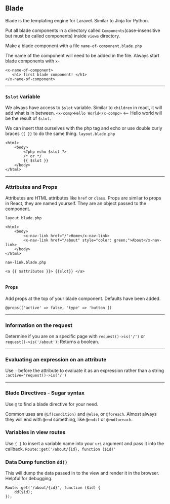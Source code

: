 ## Blade
Blade is the templating engine for Laravel. Similar to Jinja for Python.

Put all blade components in a directory called
`Components`(case-insensitive but must be called components) inside `views` directory.

Make a blade component with a file `name-of-component.blade.php`

The name of the component will need to be added in the file.
Always start blade components with `x-`

```injectablephp
<x-name-of-component>
   <h1> first blade component! </h1>
</x-name-of-component>
```

---
### `$slot` variable

We always have access to `$slot` variable. Similar to `children` in react,
it will add what is in between.
`<x-comp>Hello World</x-compo>` <-- Hello world will be the result of `$slot`.

We can insert that ourselves with the
php tag and echo or use double curly braces `{{ }}` to do the same thing.
`layout.blade.php`
```injectablephp
<html>
    <body> 
        <?php echo $slot ?>
        /* or */
        {{ $slot }}
    </body>
</html>
```

---
### Attributes and Props
Attributes are HTML attributes like `href` or `class`.
Props are similar to props in React, they are named yourself.
They are an object passed to the component.

`layout.blade.php`
```injectablephp
<html>
    <body> 
        <x-nav-link href="/">Home</x-nav-link>
        <x-nav-link href="/about" style="color: green;">About</x-nav-link>
    </body>
</html>
```

`nav-link.blade.php`
```injectablephp
<a {{ $attributes }}> {{slot}} </a> 
   
```

#### Props

Add props at the top of your blade component.
Defaults have been added.
```injectablephp
@props(['active' => false, 'type' => 'button'])
```

---
### Information on the request

Determine if you are on a specific page with
`request()->is('/')` or `request()->is('/about')`: Returns a boolean.

---
### Evaluating an expression on an attribute
Use `:` before the attribute to evaluate it as an expression rather than a string
`:active="request()->is('/')`

---
### Blade Directives - Sugar syntax
Use `@` to find a blade directive for your need. 

Common uses are `@if(condition)` and `@else`, or `@foreach`. 
Almost always they will end with `@end` something, like `@endif` or `@endforeach`.

### Variables in view routes

Use `{ }` to insert a variable name into your `uri` argument and pass it into the callback.
`Route::get('/about/{id}, function ($id)'`

### Data Dump function `dd()`
This will dump the data passed in to the view and render it in the browser. 
Helpful for debugging.

```injectablephp
Route::get('/about/{id}', function ($id) {
    dd($id);
});
```
